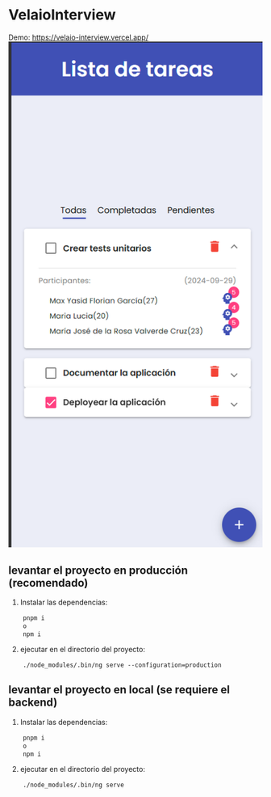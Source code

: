 # VelaioInterview

Demo: https://velaio-interview.vercel.app/
![demo](./src/assets/images/demo.png)

## levantar el proyecto en producción (recomendado)

1. Instalar las dependencias:

```
    pnpm i
    o
    npm i
```

2. ejecutar en el directorio del proyecto:

```
    ./node_modules/.bin/ng serve --configuration=production
```

## levantar el proyecto en local (se requiere el backend)

1. Instalar las dependencias:

```
    pnpm i
    o
    npm i
```

2. ejecutar en el directorio del proyecto:

```
    ./node_modules/.bin/ng serve
```
